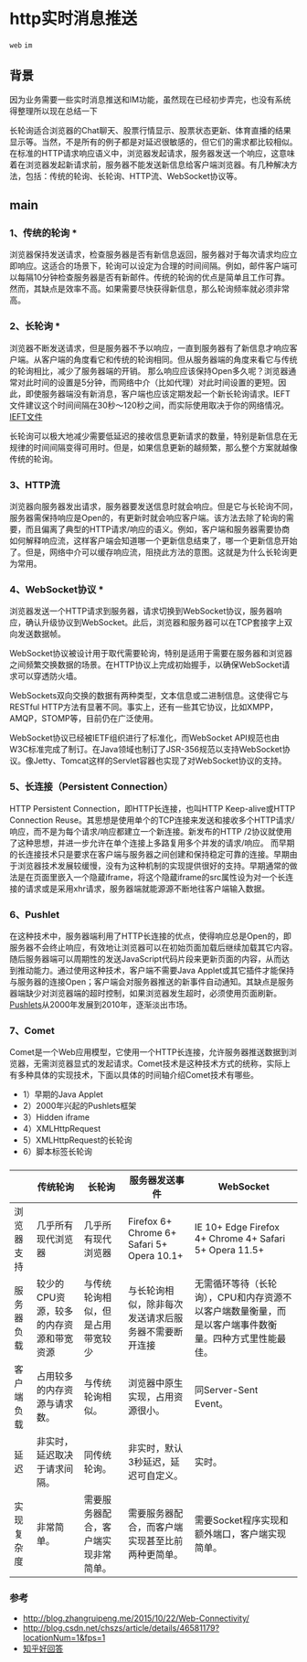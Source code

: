 # http实时消息推送

`web` `im`

## 背景

因为业务需要一些实时消息推送和IM功能，虽然现在已经初步弄完，也没有系统得整理所以现在总结一下

长轮询适合浏览器的Chat聊天、股票行情显示、股票状态更新、体育直播的结果显示等。当然，不是所有的例子都是对延迟很敏感的，但它们的需求都比较相似。
在标准的HTTP请求响应语义中，浏览器发起请求，服务器发送一个响应，这意味着在浏览器发起新请求前，服务器不能发送新信息给客户端浏览器。有几种解决方法，包括：传统的轮询、长轮询、HTTP流、WebSocket协议等。

## main

### 1、传统的轮询 *

浏览器保持发送请求，检查服务器是否有新信息返回，服务器对于每次请求均应立即响应。这适合的场景下，轮询可以设定为合理的时间间隔。例如，邮件客户端可以每隔10分钟检查服务器是否有新邮件。传统的轮询的优点是简单且工作可靠。然而，其缺点是效率不高。如果需要尽快获得新信息，那么轮询频率就必须非常高。

### 2、长轮询 *

浏览器不断发送请求，但是服务器不予以响应，一直到服务器有了新信息才响应客户端。从客户端的角度看它和传统的轮询相同。但从服务器端的角度来看它与传统的轮询相比，减少了服务器端的开销。
那么响应应该保持Open多久呢？浏览器通常对此时间的设置是5分钟，而网络中介（比如代理）对此时间设置的更短。因此，即使服务器端没有新消息，客户端也应该定期发起一个新长轮询请求。IEFT文件建议这个时间间隔在30秒～120秒之间，而实际使用取决于你的网络情况。
[IEFT文件](http://tools.ietf.org/html/rfc6202)

长轮询可以极大地减少需要低延迟的接收信息更新请求的数量，特别是新信息在无规律的时间间隔变得可用时。但是，如果信息更新的越频繁，那么整个方案就越像传统的轮询。

### 3、HTTP流

浏览器向服务器发出请求，服务器要发送信息时就会响应。但是它与长轮询不同，服务器需保持响应是Open的，有更新时就会响应客户端。该方法去除了轮询的需要，而且偏离了典型的HTTP请求/响应的语义。例如，客户端和服务器需要协商如何解释响应流，这样客户端会知道哪一个更新信息结束了，哪一个更新信息开始了。但是，网络中介可以缓存响应流，阻挠此方法的意图。这就是为什么长轮询更为常用。

### 4、WebSocket协议 *

浏览器发送一个HTTP请求到服务器，请求切换到WebSocket协议，服务器响应，确认升级协议到WebSocket。此后，浏览器和服务器可以在TCP套接字上双向发送数据帧。

WebSocket协议被设计用于取代需要轮询，特别是适用于需要在服务器和浏览器之间频繁交换数据的场景。在HTTP协议上完成初始握手，以确保WebSocket请求可以穿透防火墙。

WebSockets双向交换的数据有两种类型，文本信息或二进制信息。这使得它与RESTful HTTP方法有显著不同。事实上，还有一些其它协议，比如XMPP，AMQP，STOMP等，目前仍在广泛使用。

WebSocket协议已经被IETF组织进行了标准化，而WebSocket API规范也由W3C标准完成了制订。在Java领域也制订了JSR-356规范以支持WebSocket协议。像Jetty、Tomcat这样的Servlet容器也实现了对WebSocket协议的支持。

### 5、长连接（Persistent Connection）

HTTP Persistent Connection，即HTTP长连接，也叫HTTP Keep-alive或HTTP Connection Reuse。其思想是使用单个的TCP连接来发送和接收多个HTTP请求/响应，而不是为每个请求/响应都建立一个新连接。新发布的HTTP /2协议就使用了这种思想，并进一步允许在单个连接上多路复用多个并发的请求/响应。
而早期的长连接技术只是要求在客户端与服务器之间创建和保持稳定可靠的连接。早期由于浏览器技术发展较缓慢，没有为这种机制的实现提供很好的支持。早期通常的做法是在页面里嵌入一个隐蔵iframe，将这个隐蔵iframe的src属性设为对一个长连接的请求或是采用xhr请求，服务器端就能源源不断地往客户端输入数据。

### 6、Pushlet

在这种技术中，服务器端利用了HTTP长连接的优点，使得响应总是Open的，即服务器不会终止响应，有效地让浏览器可以在初始页面加载后继续加载其它内容。随后服务器端可以周期性的发送JavaScript代码片段来更新页面的内容，从而达到推动能力。通过使用这种技术，客户端不需要Java Applet或其它插件才能保持与服务器的连接Open；客户端会对服务器推送的新事件自动通知。其缺点是服务器端缺少对浏览器端的超时控制，如果浏览器发生超时，必须使用页面刷新。
[Pushlets](http://www.pushlets.com/)从2000年发展到2010年，逐渐淡出市场。

### 7、Comet

Comet是一个Web应用模型，它使用一个HTTP长连接，允许服务器推送数据到浏览器，无需浏览器显式的发起请求。Comet技术是这种技术方式的统称，实际上有多种具体的实现技术，下面以具体的时间轴介绍Comet技术有哪些。
* 1）早期的Java Applet
* 2）2000年兴起的Pushlets框架
* 3）Hidden iframe
* 4）XMLHttpRequest
* 5）XMLHttpRequest的长轮询
* 6）脚本标签长轮询


###

|        |传统轮询	|长轮询	|服务器发送事件|	WebSocket|
|---------|-----------|--------|-------------|---------|
|浏览器支持	|几乎所有现代浏览器|	几乎所有现代浏览器|Firefox 6+ Chrome 6+ Safari 5+ Opera 10.1+	|IE 10+ Edge Firefox 4+ Chrome 4+ Safari 5+ Opera 11.5+|
服务器负载	|较少的CPU资源，较多的内存资源和带宽资源	|与传统轮询相似，但是占用带宽较少	|与长轮询相似，除非每次发送请求后服务器不需要断开连接|	无需循环等待（长轮询），CPU和内存资源不以客户端数量衡量，而是以客户端事件数衡量。四种方式里性能最佳。|
客户端负载	|占用较多的内存资源与请求数。|	与传统轮询相似。	|浏览器中原生实现，占用资源很小。	|同Server-Sent Event。|
延迟	|非实时，延迟取决于请求间隔。|	同传统轮询。|	非实时，默认3秒延迟，延迟可自定义。|	实时。|
实现复杂度|	非常简单。|	需要服务器配合，客户端实现非常简单。	|需要服务器配合，而客户端实现甚至比前两种更简单。|	需要Socket程序实现和额外端口，客户端实现简单。|



### 参考
* http://blog.zhangruipeng.me/2015/10/22/Web-Connectivity/
* http://blog.csdn.net/chszs/article/details/46581179?locationNum=1&fps=1
* [知乎好回答](https://www.zhihu.com/question/20215561/answer/40316953?utm_source=weibo&utm_medium=weibo_share&utm_content=share_answer&utm_campaign=share_button)